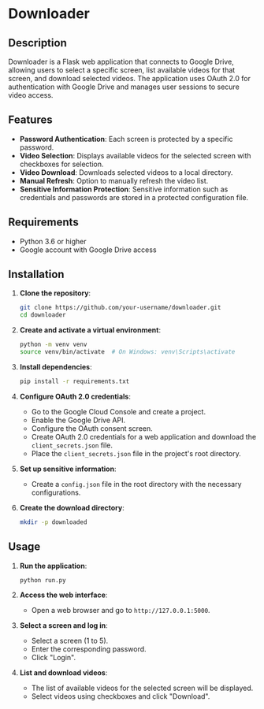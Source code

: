 # Downloader

## Description

Downloader is a Flask web application that connects to Google Drive, allowing users to select a specific screen, list available videos for that screen, and download selected videos. The application uses OAuth 2.0 for authentication with Google Drive and manages user sessions to secure video access.

## Features

- **Password Authentication**: Each screen is protected by a specific password.
- **Video Selection**: Displays available videos for the selected screen with checkboxes for selection.
- **Video Download**: Downloads selected videos to a local directory.
- **Manual Refresh**: Option to manually refresh the video list.
- **Sensitive Information Protection**: Sensitive information such as credentials and passwords are stored in a protected configuration file.

## Requirements

- Python 3.6 or higher
- Google account with Google Drive access

## Installation

1. **Clone the repository**:

    ```bash
    git clone https://github.com/your-username/downloader.git
    cd downloader
    ```

2. **Create and activate a virtual environment**:

    ```bash
    python -m venv venv
    source venv/bin/activate  # On Windows: venv\Scripts\activate
    ```

3. **Install dependencies**:

    ```bash
    pip install -r requirements.txt
    ```

4. **Configure OAuth 2.0 credentials**:

    - Go to the Google Cloud Console and create a project.
    - Enable the Google Drive API.
    - Configure the OAuth consent screen.
    - Create OAuth 2.0 credentials for a web application and download the `client_secrets.json` file.
    - Place the `client_secrets.json` file in the project's root directory.

5. **Set up sensitive information**:

    - Create a `config.json` file in the root directory with the necessary configurations.

6. **Create the download directory**:

    ```bash
    mkdir -p downloaded
    ```

## Usage

1. **Run the application**:

    ```bash
    python run.py
    ```

2. **Access the web interface**:

    - Open a web browser and go to `http://127.0.0.1:5000`.

3. **Select a screen and log in**:

    - Select a screen (1 to 5).
    - Enter the corresponding password.
    - Click "Login".

4. **List and download videos**:

    - The list of available videos for the selected screen will be displayed.
    - Select videos using checkboxes and click "Download".